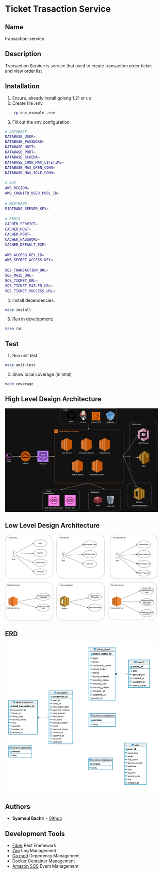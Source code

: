 # Ticket Trasaction Service

## Name

transaction-service

## Description

Transaction Service is service that used to create transaction order ticket and view order list

## Installation

1. Ensure, already install golang 1.21 or up
2. Create file .env

```bash
    cp env_example .env
```

3. Fill out the env configuration

```bash
# DATABASE
DATABASE_USER=
DATABASE_PASSWORD=
DATABASE_HOST=
DATABASE_PORT=
DATABASE_SCHEMA=
DATABASE_CONN_MAX_LIFETIME=
DATABASE_MAX_OPEN_CONN=
DATABASE_MAX_IDLE_CONN=

# AWS
AWS_REGION=
AWS_COGNITO_USER_POOL_ID=

# MIDTRANS
MIDTRANS_SERVER_KEY=

# REDIS
CACHER_SERVICE=
CACHER_HOST=
CACHER_PORT=
CACHER_PASSWORD=
CACHER_DEFAULT_EXP=

AWS_ACCESS_KEY_ID=
AWS_SECRET_ACCESS_KEY=

SQS_TRANSACTION_URL=
SQS_MAIL_URL=
SQS_TICKET_URL=
SQS_TICKET_FAILED_URL=
SQS_TICKET_SUCCESS_URL=
```

4. Install dependencies:

```bash
make install
```

5. Run in development:

```bash
make run
```

## Test

1. Run unit test

```bash
make unit-test
```

2. Show local coverage (in html)

```bash
make coverage
```

## High Level Design Architecture

![picture](/assets/high-level-architecture.png)

## Low Level Design Architecture

![picture](/assets/low-level.jpg)

## ERD

![picture](/assets/erd.jpg)

## Authors

- **Syamsul Bachri** - [Github](https://github.com/SyamSolution)

## Development Tools

- [Fiber](https://gofiber.io/) Rest Framework
- [Zap](https://github.com/uber-go/zap) Log Management
- [Go mod](https://go.dev/ref/mod) Depedency Management
- [Docker](https://www.docker.com/) Container Management
- [Amazon SQS](https://aws.amazon.com/sqs/) Event Management
